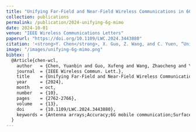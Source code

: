 ```yaml
---
title: "Unifying Far-Field and Near-Field Wireless Communications in 6G MIMO"
collection: publications
permalink: /publication/2024-unifying-6g-mimo
date: 2024-10-01
venue: "IEEE Wireless Communications Letters"
paperurl: "https://doi.org/10.1109/LWC.2024.3443880"
citation: '<strong>Y. Chen</strong>, X. Guo, Z. Wang, and C. Yuen, “Unifying Far-Field and Near-Field Wireless Communications in 6G MIMO,” <i>IEEE Wireless Commun. Lett.</i>, vol. 13, no. 10, pp. 2762–2766, Oct. 2024, doi: <a href="https://doi.org/10.1109/LWC.2024.3443880">10.1109/LWC.2024.3443880</a>.'
image: "/images/unifying-6g-mimo.png"
bibtex: |
  @Article{chen-wcl,
    author   = {Chen, Yuanbin and Guo, Xufeng and Wang, Zhaocheng and Yuen, Chau},
    journal  = {IEEE Wireless Commun. Lett.},
    title    = {Unifying Far-Field and Near-Field Wireless Communications in {6G MIMO}},
    year     = {2024},
    month    = oct,
    number   = {10},
    pages    = {2762-2766},
    volume   = {13},
    doi      = {10.1109/LWC.2024.3443880},
    keywords = {Antenna arrays;Accuracy;6G mobile communication;Surface waves;Millimeter wave communication;Aperture antennas;Terahertz communications;6G;far-field;near-field;wavenumber-domain}
  }
---
```


